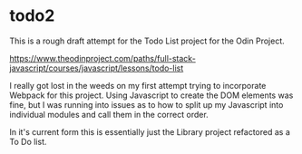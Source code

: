 # todo2

This is a rough draft attempt for the Todo List project for the Odin Project.

https://www.theodinproject.com/paths/full-stack-javascript/courses/javascript/lessons/todo-list

I really got lost in the weeds on my first attempt trying to incorporate Webpack for this project. Using Javascript to create the DOM elements was fine, but I was running into issues as to how to split up my Javascript into individual modules and call them in the correct order.

In it's current form this is essentially just the Library project refactored as a To Do list.
